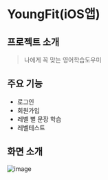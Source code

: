 # YoungFit(iOS앱)

## 프로젝트 소개
> 나에게 꼭 맞는 영어학습도우미

## 주요 기능
- 로그인
- 회원가입
- 레벨 별 문장 학습
- 레벨테스트

## 화면 소개
![image](https://github.com/user-attachments/assets/e7a15813-4525-4960-8837-1aa652587e07)

